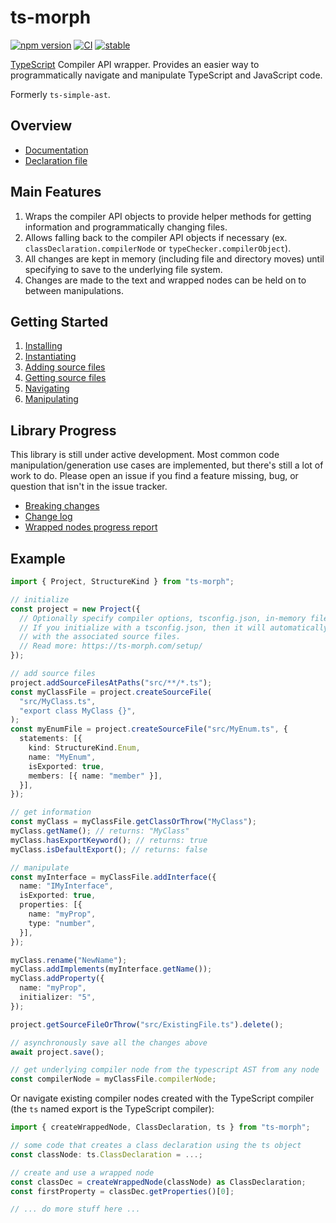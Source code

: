 # ts-morph

[![npm version](https://badge.fury.io/js/ts-morph.svg)](https://badge.fury.io/js/ts-morph)
[![CI](https://github.com/dsherret/ts-morph/workflows/CI/badge.svg)](https://github.com/dsherret/ts-morph/actions?query=workflow%3ACI)
[![stable](http://badges.github.io/stability-badges/dist/stable.svg)](http://github.com/badges/stability-badges)

[TypeScript](https://github.com/Microsoft/TypeScript) Compiler API wrapper.
Provides an easier way to programmatically navigate and manipulate TypeScript
and JavaScript code.

Formerly `ts-simple-ast`.

## Overview

- [Documentation](https://ts-morph.com/)
- [Declaration file](https://github.com/dsherret/ts-morph/blob/latest/packages/ts-morph/lib/ts-morph.d.ts)

## Main Features

1. Wraps the compiler API objects to provide helper methods for getting
   information and programmatically changing files.
2. Allows falling back to the compiler API objects if necessary (ex.
   `classDeclaration.compilerNode` or `typeChecker.compilerObject`).
3. All changes are kept in memory (including file and directory moves) until
   specifying to save to the underlying file system.
4. Changes are made to the text and wrapped nodes can be held on to between
   manipulations.

## Getting Started

1. [Installing](https://ts-morph.com/)
2. [Instantiating](https://ts-morph.com/setup/)
3. [Adding source files](https://ts-morph.com/setup/adding-source-files)
4. [Getting source files](https://ts-morph.com/navigation/getting-source-files)
5. [Navigating](https://ts-morph.com/navigation/example)
6. [Manipulating](https://ts-morph.com/manipulation/)

## Library Progress

This library is still under active development. Most common code
manipulation/generation use cases are implemented, but there's still a lot of
work to do. Please open an issue if you find a feature missing, bug, or question
that isn't in the issue tracker.

- [Breaking changes](https://github.com/dsherret/ts-morph/blob/latest/packages/ts-morph/breaking-changes.md)
- [Change log](https://github.com/dsherret/ts-morph/blob/latest/packages/ts-morph/CHANGELOG.md)
- [Wrapped nodes progress report](https://github.com/dsherret/ts-morph/blob/latest/packages/ts-morph/wrapped-nodes.md)

## Example

<!-- dprint-ignore -->

```ts
import { Project, StructureKind } from "ts-morph";

// initialize
const project = new Project({
  // Optionally specify compiler options, tsconfig.json, in-memory file system, and more here.
  // If you initialize with a tsconfig.json, then it will automatically populate the project
  // with the associated source files.
  // Read more: https://ts-morph.com/setup/
});

// add source files
project.addSourceFilesAtPaths("src/**/*.ts");
const myClassFile = project.createSourceFile(
  "src/MyClass.ts",
  "export class MyClass {}",
);
const myEnumFile = project.createSourceFile("src/MyEnum.ts", {
  statements: [{
    kind: StructureKind.Enum,
    name: "MyEnum",
    isExported: true,
    members: [{ name: "member" }],
  }],
});

// get information
const myClass = myClassFile.getClassOrThrow("MyClass");
myClass.getName(); // returns: "MyClass"
myClass.hasExportKeyword(); // returns: true
myClass.isDefaultExport(); // returns: false

// manipulate
const myInterface = myClassFile.addInterface({
  name: "IMyInterface",
  isExported: true,
  properties: [{
    name: "myProp",
    type: "number",
  }],
});

myClass.rename("NewName");
myClass.addImplements(myInterface.getName());
myClass.addProperty({
  name: "myProp",
  initializer: "5",
});

project.getSourceFileOrThrow("src/ExistingFile.ts").delete();

// asynchronously save all the changes above
await project.save();

// get underlying compiler node from the typescript AST from any node
const compilerNode = myClassFile.compilerNode;
```

Or navigate existing compiler nodes created with the TypeScript compiler (the
`ts` named export is the TypeScript compiler):

```ts ignore-error: 1109
import { createWrappedNode, ClassDeclaration, ts } from "ts-morph";

// some code that creates a class declaration using the ts object
const classNode: ts.ClassDeclaration = ...;

// create and use a wrapped node
const classDec = createWrappedNode(classNode) as ClassDeclaration;
const firstProperty = classDec.getProperties()[0];

// ... do more stuff here ...
```
